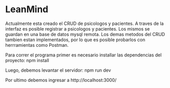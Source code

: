 # LeanMind

Actualmente esta creado el CRUD de psicologos y pacientes. 
A traves de la interfaz es posible registrar a psicologos y pacientes.
Los mismos se guardan en una base de datos mysql remota. 
Los demas metodos del CRUD tambien estan implementados, por lo que es posible probarlos con herrramientas como Postman. 

Para correr el programa primer es necesario installar las dependencias del proyecto: 
npm install

Luego, debemos levantar el servidor:
npm run dev

Por ultimo debemos ingresar a http://localhost:3000/

